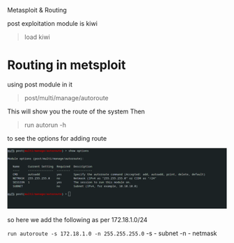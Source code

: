  Metasploit & Routing

post exploitation module is kiwi

>load kiwi

# Routing in metsploit
using post module in it

>post/multi/manage/autoroute

This will show you the route of the system
Then

>run autorun -h

to see the options for adding route


![routing.png](../_resources/ef862e55655d445bbdd182e418fa348a.png)


so here we add the following as per 172.18.1.0/24

`run autoroute -s 172.18.1.0 -n 255.255.255.0`
-s - subnet
-n - netmask
